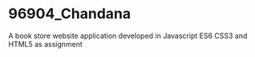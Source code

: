 # 96904_Chandana
A book store website application developed in Javascript ES6 CSS3 and HTML5 as assignment
